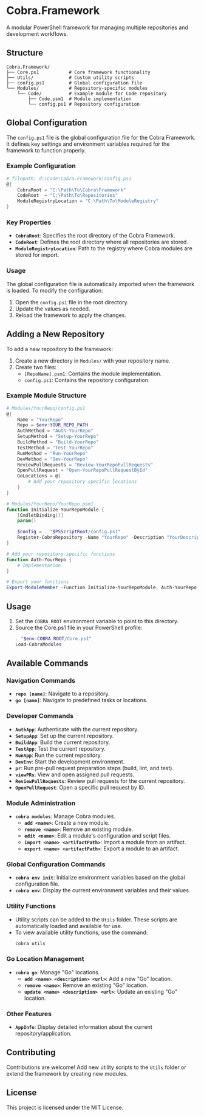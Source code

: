 # Cobra.Framework

A modular PowerShell framework for managing multiple repositories and development workflows.

## Structure

```
Cobra.Framework/
├── Core.ps1           # Core framework functionality
├── Utils/             # Custom utility scripts
├── config.ps1         # Global configuration file
└── Modules/           # Repository-specific modules
    └── Code/          # Example module for Code repository
        ├── Code.psm1  # Module implementation
        └── config.ps1 # Repository configuration
```

## Global Configuration

The `config.ps1` file is the global configuration file for the Cobra Framework. It defines key settings and environment variables required for the framework to function properly.

### Example Configuration

```powershell
# filepath: d:\Code\Cobra.Framework\config.ps1
@{
    CobraRoot = "C:\Path\To\Cobra\Framework"
    CodeRoot  = "C:\Path\To\Repositories"
    ModuleRegistryLocation = "C:\Path\To\ModuleRegistry"
}
```

### Key Properties

- **`CobraRoot`**: Specifies the root directory of the Cobra Framework.
- **`CodeRoot`**: Defines the root directory where all repositories are stored.
- **`ModuleRegistryLocation`**: Path to the registry where Cobra modules are stored for import.

### Usage

The global configuration file is automatically imported when the framework is loaded. To modify the configuration:

1. Open the `config.ps1` file in the root directory.
2. Update the values as needed.
3. Reload the framework to apply the changes.

## Adding a New Repository

To add a new repository to the framework:

1. Create a new directory in `Modules/` with your repository name.
2. Create two files:
   - `[RepoName].psm1`: Contains the module implementation.
   - `config.ps1`: Contains the repository configuration.

### Example Module Structure

```powershell
# Modules/YourRepo/config.ps1
@{
    Name = "YourRepo"
    Repo = $env:YOUR_REPO_PATH
    AuthMethod = "Auth-YourRepo"
    SetupMethod = "Setup-YourRepo"
    BuildMethod = "Build-YourRepo"
    TestMethod = "Test-YourRepo"
    RunMethod = "Run-YourRepo"
    DevMethod = "Dev-YourRepo"
    ReviewPullRequests = "Review-YourRepoPullRequests"
    OpenPullRequest = "Open-YourRepoPullRequestById"
    GoLocations = @{
        # Add your repository-specific locations
    }
}

# Modules/YourRepo/YourRepo.psm1
function Initialize-YourRepoModule {
    [CmdletBinding()]
    param()

    $config = . "$PSScriptRoot/config.ps1"
    Register-CobraRepository -Name "YourRepo" -Description "YourDescription" -Config $config
}

# Add your repository-specific functions
function Auth-YourRepo {
    # Implementation
}

# Export your functions
Export-ModuleMember -Function Initialize-YourRepoModule, Auth-YourRepo, ...
```

## Usage

1. Set the `COBRA_ROOT` environment variable to point to this directory.
2. Source the Core.ps1 file in your PowerShell profile:
   ```powershell
   . "$env:COBRA_ROOT/Core.ps1"
   Load-CobraModules
   ```

## Available Commands

### Navigation Commands

- **`repo [name]`**: Navigate to a repository.
- **`go [name]`**: Navigate to predefined tasks or locations.

### Developer Commands

- **`AuthApp`**: Authenticate with the current repository.
- **`SetupApp`**: Set up the current repository.
- **`BuildApp`**: Build the current repository.
- **`TestApp`**: Test the current repository.
- **`RunApp`**: Run the current repository.
- **`DevEnv`**: Start the development environment.
- **`pr`**: Run pre-pull request preparation steps (build, lint, and test).
- **`viewPRs`**: View and open assigned pull requests.
- **`ReviewPullRequests`**: Review pull requests for the current repository.
- **`OpenPullRequest`**: Open a specific pull request by ID.

### Module Administration

- **`cobra modules`**: Manage Cobra modules.
  - **`add <name>`**: Create a new module.
  - **`remove <name>`**: Remove an existing module.
  - **`edit <name>`**: Edit a module's configuration and script files.
  - **`import <name> <artifactPath>`**: Import a module from an artifact.
  - **`export <name> <artifactPath>`**: Export a module to an artifact.

### Global Configuration Commands

- **`cobra env init`**: Initialize environment variables based on the global configuration file.
- **`cobra env`**: Display the current environment variables and their values.

### Utility Functions

- Utility scripts can be added to the `Utils` folder. These scripts are automatically loaded and available for use.
- To view available utility functions, use the command:
  ```powershell
  cobra utils
  ```

### Go Location Management

- **`cobra go`**: Manage "Go" locations.
  - **`add <name> <description> <url>`**: Add a new "Go" location.
  - **`remove <name>`**: Remove an existing "Go" location.
  - **`update <name> <description> <url>`**: Update an existing "Go" location.

### Other Features

- **`AppInfo`**: Display detailed information about the current repository/application.

## Contributing

Contributions are welcome! Add new utility scripts to the `Utils` folder or extend the framework by creating new modules.

## License

This project is licensed under the MIT License.

